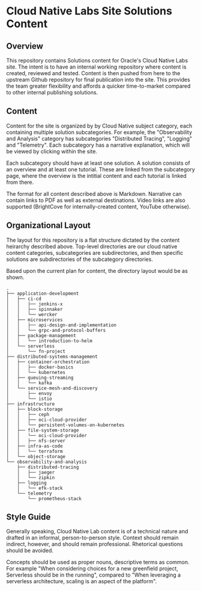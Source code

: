 # Cloud Native Labs Site Solutions Content

## Overview
This repository contains Solutions content for Oracle's Cloud Native Labs site. The intent is to have an internal working repository where content is created, reviewed and tested. Content is then pushed from here to the upstream Github repository for final publication into the site. This provides the team greater flexibility and affords a quicker time-to-market compared to other internal publishing solutions.

## Content
Content for the site is organized by by Cloud Native subject category, each containing multiple solution subcategories. For example, the "Observability and Analysis" category has subcategories "Distributed Tracing", "Logging" and "Telemetry". Each subcategory has a narrative explanation, which will be viewed by clicking within the site.

Each subcategory should have at least one solution. A solution consists of an overview and at least one tutorial. These are linked from the subcategory page, where the overview is the intitial content and each tutorial is linked from there.

The format for all content described above is Markdown. Narrative can contain links to PDF as well as external destinations. Video links are also supported (BrightCove for internally-created content, YouTube otherwise).

## Organizational Layout
The layout for this repository is a flat structure dictated by the content heirarchy described above. Top-level directories are our cloud native content categories, subcategories are subdirectories, and then specific solutions are subdirectories of the subcategory directories.

Based upon the current plan for content, the directory layout would be as shown.

```
.
├── application-development
│   ├── ci-cd
│   │   ├── jenkins-x
│   │   ├── spinnaker
│   │   └── wercker
│   ├── microservices
│   │   ├── api-design-and-implementation
│   │   └── grpc-and-protocol-buffers
│   ├── package-management
│   │   └── introduction-to-helm
│   └── serverless
│       └── fn-project
├── distributed-systems-management
│   ├── container-orchestration
│   │   ├── docker-basics
│   │   └── kubernetes
│   ├── queuing-streaming
│   │   └── kafka
│   └── service-mesh-and-discovery
│       ├── envoy
│       └── istio
├── infrastructure
│   ├── block-storage
│   │   ├── ceph
│   │   ├── oci-cloud-provider
│   │   └── persistent-volumes-on-kubernetes
│   ├── file-system-storage
│   │   └── oci-cloud-provider
│   │   ├── nfs-server
│   ├── infra-as-code
│   │   └── terraform
│   └── object-storage
└── observability-and-analysis
    ├── distributed-tracing
    │   ├── jaeger
    │   └── zipkin
    ├── logging
    │   └── efk-stack
    └── telemetry
        └── prometheus-stack
```

## Style Guide
Generally speaking, Cloud Native Lab content is of a technical nature and drafted in an informal, person-to-person style. Context should remain indirect, however, and should remain professional. Rhetorical questions should be avoided.

Concepts should be used as proper nouns, descriptive terms as common. For example "When considering choices for a new greenfield project, Serverless should be in the running", compared to "When leveraging a serverless architecture, scaling is an aspect of the platform".




